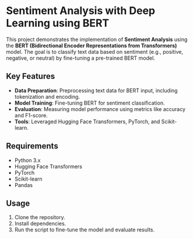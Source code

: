 # Sentiment Analysis with Deep Learning using BERT

This project demonstrates the implementation of **Sentiment Analysis** using the **BERT (Bidirectional Encoder Representations from Transformers)** model. The goal is to classify text data based on sentiment (e.g., positive, negative, or neutral) by fine-tuning a pre-trained BERT model.

## Key Features
- **Data Preparation**: Preprocessing text data for BERT input, including tokenization and encoding.
- **Model Training**: Fine-tuning BERT for sentiment classification.
- **Evaluation**: Measuring model performance using metrics like accuracy and F1-score.
- **Tools**: Leveraged Hugging Face Transformers, PyTorch, and Scikit-learn.

## Requirements
- Python 3.x
- Hugging Face Transformers
- PyTorch
- Scikit-learn
- Pandas

## Usage
1. Clone the repository.
2. Install dependencies.
3. Run the script to fine-tune the model and evaluate results.
